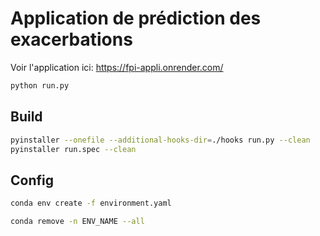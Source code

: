# Application de prédiction des exacerbations

Voir l'application ici: https://fpi-appli.onrender.com/

```bash
python run.py
```

## Build

```bash
pyinstaller --onefile --additional-hooks-dir=./hooks run.py --clean
pyinstaller run.spec --clean
```

## Config

```bash
conda env create -f environment.yaml
```

```bash
conda remove -n ENV_NAME --all
```